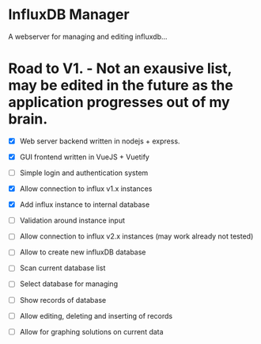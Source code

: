 # InfluxDB Manager
A webserver for managing and editing influxdb... 

# Road to V1. - Not an exausive list, may be edited in the future as the application progresses out of my brain.
 - [x] Web server backend written in nodejs + express.
 - [x] GUI frontend written in VueJS + Vuetify
 - [ ] Simple login and authentication system
 - [x] Allow connection to influx v1.x instances
 - [x] Add influx instance to internal database
 - [ ] Validation around instance input
 - [ ] Allow connection to influx v2.x instances (may work already not tested)
 - [ ] Allow to create new influxDB database
 - [ ] Scan current database list
 - [ ] Select database for managing 
 - [ ] Show records of database
 - [ ] Allow editing, deleting and inserting of records
 - [ ] Allow for graphing solutions on current data
 


